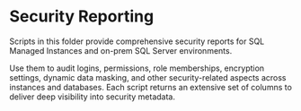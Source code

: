 # Security Reporting

Scripts in this folder provide comprehensive security reports for SQL Managed Instances and on-prem SQL Server environments.

Use them to audit logins, permissions, role memberships, encryption settings, dynamic data masking, and other security-related aspects across instances and databases. Each script returns an extensive set of columns to deliver deep visibility into security metadata.

